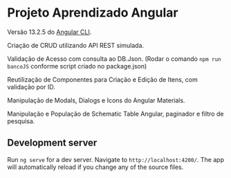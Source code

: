 # Projeto Aprendizado Angular

Versão 13.2.5 do [Angular CLI](https://github.com/angular/angular-cli).

Criação de CRUD utilizando API REST simulada.

Validação de Acesso com consulta ao DB.Json. (Rodar o comando `npm run bancoJS` conforme script criado no package.json)

Reutilização de Componentes para Criação e Edição de Itens, com validação por ID.

Manipulação de Modals, Dialogs e Icons do Angular Materials.

Manipulação e População de Schematic Table Angular, paginador e filtro de pesquisa.


## Development server

Run `ng serve` for a dev server. Navigate to `http://localhost:4200/`. The app will automatically reload if you change any of the source files.
